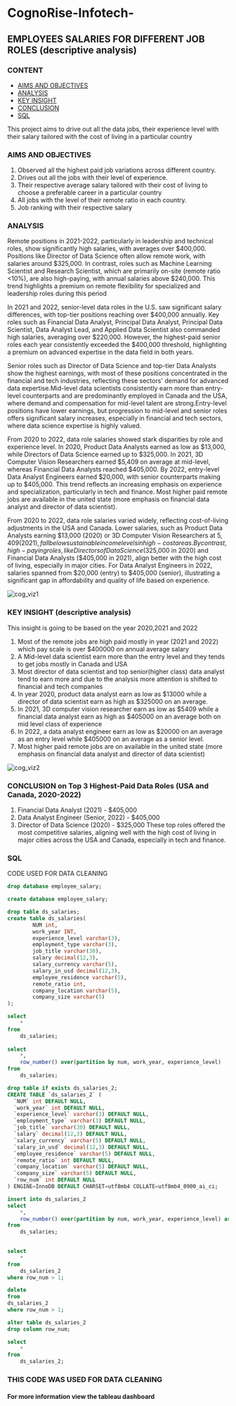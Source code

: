 # CognoRise-Infotech-

## EMPLOYEES SALARIES FOR DIFFERENT JOB ROLES (descriptive analysis)

### CONTENT

- [AIMS AND OBJECTIVES](#AIMS-AND-OBJECTIVES)
- [ANALYSIS](#ANALYSIS)
- [KEY INSIGHT](#KEY-INSIGHT)
- [CONCLUSION](#CONCLUSION)
- [SQL](#SQL)

This project aims to drive out all the data jobs, their experience level with their salary tailored with the cost of living in a particular country
### AIMS AND OBJECTIVES
1. Observed all the highest paid job variations across different country.
2. Drives out all the jobs with their level of experience.
3. Their respective average salary tailored with their cost of living to choose a preferable career in a particular country
4. All jobs with the level of their remote ratio in each country.
5. Job ranking with their respective salary

### ANALYSIS

Remote positions in 2021-2022, particularly in leadership and technical roles, show significantly high salaries, with averages over $400,000. Positions like Director of Data Science often allow remote work, with salaries around $325,000. In contrast, roles such as Machine Learning Scientist and Research Scientist, which are primarily on-site (remote ratio <10%), are also high-paying, with annual salaries above $240,000. This trend highlights a premium on remote flexibility for specialized and leadership roles during this period

In 2021 and 2022, senior-level data roles in the U.S. saw significant salary differences, with top-tier positions reaching over $400,000 annually. Key roles such as Financial Data Analyst, Principal Data Analyst, Principal Data Scientist, Data Analyst Lead, and Applied Data Scientist also commanded high salaries, averaging over $220,000. However, the highest-paid senior roles each year consistently exceeded the $400,000 threshold, highlighting a premium on advanced expertise in the data field in both years.

Senior roles such as Director of Data Science and top-tier Data Analysts show the highest earnings, with most of these positions concentrated in the financial and tech industries, reflecting these sectors' demand for advanced data expertise.Mid-level data scientists consistently earn more than entry-level counterparts and are predominantly employed in Canada and the USA, where demand and compensation for mid-level talent are strong.Entry-level positions have lower earnings, but progression to mid-level and senior roles offers significant salary increases, especially in financial and tech sectors, where data science expertise is highly valued.

From 2020 to 2022, data role salaries showed stark disparities by role and experience level. In 2020, Product Data Analysts earned as low as $13,000, while Directors of Data Science earned up to $325,000. In 2021, 3D Computer Vision Researchers earned $5,409 on average at mid-level, whereas Financial Data Analysts reached $405,000. By 2022, entry-level Data Analyst Engineers earned $20,000, with senior counterparts making up to $405,000. This trend reflects an increasing emphasis on experience and specialization, particularly in tech and finance.  Most higher paid remote jobs are available in the united state (more emphasis on financial data analyst and director of data scientist).

From 2020 to 2022, data role salaries varied widely, reflecting cost-of-living adjustments in the USA and Canada. Lower salaries, such as Product Data Analysts earning $13,000 (2020) or 3D Computer Vision Researchers at $5,409 (2021), fall below sustainable income levels in high-cost areas. By contrast, high-paying roles, like Directors of Data Science ($325,000 in 2020) and Financial Data Analysts ($405,000 in 2021), align better with the high cost of living, especially in major cities. For Data Analyst Engineers in 2022, salaries spanned from $20,000 (entry) to $405,000 (senior), illustrating a significant gap in affordability and quality of life based on experience.

![cog_viz1](https://github.com/user-attachments/assets/c96f5212-faf9-46c6-b79b-9322633c83ae)


### KEY INSIGHT (descriptive analysis)
This insight is going to be based on the year 2020,2021 and 2022

1. Most of the remote jobs are high paid mostly in year (2021 and 2022) which pay scale is over $400000 on annual average salary
2. A Mid-level data scientist earn more than the entry level and they tends to get jobs mostly in Canada and USA
3. Most director of data scientist and top senior(higher class) data analyst tend to earn more and due to the analysis more attention is shifted to financial and tech companies
4. In year 2020, product data analyst earn as low as $13000 while a director of data scientist earn as high as $325000 on an average.
5. In 2021, 3D computer vision researcher earn as low as $5409 while a financial data analyst earn as high as $405000 on an average both on mid level class of experience
6. In 2022, a data analyst engineer earn as low as $20000 on an average as an entry level while $405000 on an average as a senior level.
7.  Most higher paid remote jobs are on available in the united state (more emphasis on financial data analyst and director of data scientist)

![cog_viz2](https://github.com/user-attachments/assets/9932a6eb-d59c-4e80-8406-c938bc471201)


### CONCLUSION on Top 3 Highest-Paid Data Roles (USA and Canada, 2020-2022)
1. Financial Data Analyst (2021) - $405,000
2. Data Analyst Engineer (Senior, 2022) - $405,000
3. Director of Data Science (2020) - $325,000
These top roles offered the most competitive salaries, aligning well with the high cost of living in major cities across the USA and Canada, especially in tech and finance.

### SQL
CODE USED FOR DATA CLEANING

``` SQL
drop database employee_salary;

create database employee_salary;

drop table ds_salaries;
create table ds_salaries(
		NUM int,
        work_year INT,
        experience_level varchar(3),
        employment_type varchar(3),
        job_title varchar(30),
        salary decimal(12,3),
        salary_currency varchar(5),
        salary_in_usd decimal(12,3),
        employee_residence varchar(5),
        remote_ratio int,
        company_location varchar(5),
        company_size varchar(5)
);

select 
	*
from
	ds_salaries;
    
select 
	*,
    row_number() over(partition by num, work_year, experience_level)
from
	ds_salaries;

drop table if exists ds_salaries_2;
CREATE TABLE `ds_salaries_2` (
  `NUM` int DEFAULT NULL,
  `work_year` int DEFAULT NULL,
  `experience_level` varchar(3) DEFAULT NULL,
  `employment_type` varchar(3) DEFAULT NULL,
  `job_title` varchar(30) DEFAULT NULL,
  `salary` decimal(12,3) DEFAULT NULL,
  `salary_currency` varchar(5) DEFAULT NULL,
  `salary_in_usd` decimal(12,3) DEFAULT NULL,
  `employee_residence` varchar(5) DEFAULT NULL,
  `remote_ratio` int DEFAULT NULL,
  `company_location` varchar(5) DEFAULT NULL,
  `company_size` varchar(5) DEFAULT NULL,
  `row_num` int DEFAULT NULL
) ENGINE=InnoDB DEFAULT CHARSET=utf8mb4 COLLATE=utf8mb4_0900_ai_ci;

insert into ds_salaries_2
select 
	*,
    row_number() over(partition by num, work_year, experience_level) as row_num
from
	ds_salaries;
    

select 
	*
from
	ds_salaries_2
where row_num > 1;

delete 
from 
ds_salaries_2
where row_num > 1;

alter table ds_salaries_2
drop column row_num;

select 
	*
from
	ds_salaries_2;
```
### THIS CODE WAS USED FOR DATA CLEANING

#### For more information view the tableau dashboard
